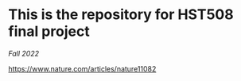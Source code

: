 # This is the repository for HST508 final project
_Fall 2022_

https://www.nature.com/articles/nature11082
